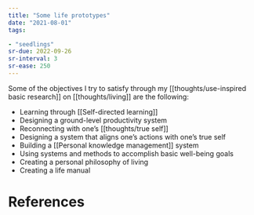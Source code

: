 ```yaml
---
title: "Some life prototypes"
date: "2021-08-01"
tags:

- "seedlings"
sr-due: 2022-09-26
sr-interval: 3
sr-ease: 250
---
```


Some of the objectives I try to satisfy through my [[thoughts/use-inspired basic research]] on [[thoughts/living]] are the following:

- Learning through [[Self-directed learning]]
- Designing a ground-level productivity system
- Reconnecting with one’s [[thoughts/true self]]
- Designing a system that aligns one’s actions with one’s true self
- Building a [[Personal knowledge management]] system
- Using systems and methods to accomplish basic well-being goals
- Creating a personal philosophy of living
- Creating a life manual

# References